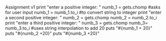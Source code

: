 Assignment v1
print "enter a positive integer: "
numb_1 = gets.chomp #asks for user input
numb_1 = numb_1.to_i #to convert string to integer 
print "enter a second positive integer: "
numb_2 = gets.chomp
numb_2 = numb_2.to_i
print "enter a third positive integer: "
numb_3 = gets.chomp
numb_3= numb_3.to_i
#uses string interpolation to add 20 
puts "#{numb_1 + 20}"  
puts "#{numb_2 +20}"
puts "#{numb_3 +20}"

